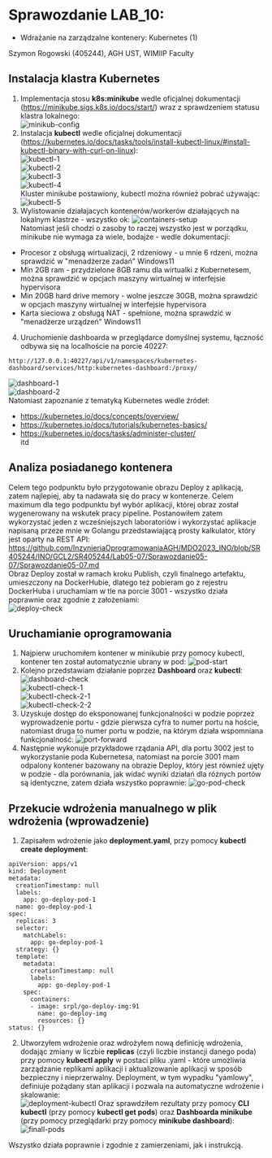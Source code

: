 # Sprawozdanie LAB_10:
- Wdrażanie na zarządzalne kontenery: Kubernetes (1)

Szymon Rogowski (405244), AGH UST, WIMIIP Faculty

## Instalacja klastra Kubernetes
1. Implementacja stosu **k8s:minikube** wedle oficjalnej dokumentacji (https://minikube.sigs.k8s.io/docs/start/) wraz z 
sprawdzeniem statusu klastra lokalnego:  
![minikub-config](pictures/minikub-config.png)  
2. Instalacja **kubectl** wedle oficjalnej dokumentacji (https://kubernetes.io/docs/tasks/tools/install-kubectl-linux/#install-kubectl-binary-with-curl-on-linux):  
![kubectl-1](pictures/kubectl-1.png)  
![kubectl-2](pictures/kubectl-2.png)  
![kubectl-3](pictures/kubectl-3.png)  
![kubectl-4](pictures/kubectl-4.png)   
Kluster minikube postawiony, kubectl można również pobrać używając:  
![kubectl-5](pictures/kubectl-5.png)   
3. Wylistowanie działajacych kontenerów/workerów działających na lokalnym klastrze - wszystko ok:
![containers-setup](pictures/containers-setup.png)  
Natomiast jeśli chodzi o zasoby to raczej wszystko jest w porządku, minikube nie wymaga za wiele, bodajże - wedle 
dokumentacji:
- Procesor z obsługą wirtualizacji, 2 rdzeniowy - u mnie 6 rdzeni, można sprawdzić w "menadżerze zadań" Windows11
- Min 2GB ram - przydzielone 8GB ramu dla wirtualki z Kubernetesem, można sprawdzić w opcjach maszyny wirtualnej w interfejsie hypervisora
- Min 20GB hard drive memory - wolne jeszcze 30GB, można sprawdzić w opcjach maszyny wirtualnej w interfejsie hypervisora
- Karta sieciowa z obsługą NAT - spełnione, można sprawdzić w "menadżerze urządzeń" Windows11

4. Uruchomienie dashboarda w przeglądarce domyślnej systemu, łączność odbywa się na localhoście na porcie 40227:
```
http://127.0.0.1:40227/api/v1/namespaces/kubernetes-dashboard/services/http:kubernetes-dashboard:/proxy/
```
![dashboard-1](pictures/dashboard-1.png)    
![dashboard-2](pictures/dashboard-2.png)    
Natomiast zapoznanie z tematyką Kubernetes wedle źródeł:  
- https://kubernetes.io/docs/concepts/overview/
- https://kubernetes.io/docs/tutorials/kubernetes-basics/
- https://kubernetes.io/docs/tasks/administer-cluster/  
itd  

## Analiza posiadanego kontenera
Celem tego podpunktu było przygotowanie obrazu Deploy z aplikacją, zatem najlepiej, aby ta nadawała się do pracy w kontenerze.
Celem maximum dla tego podpunktu był wybór aplikacji, której obraz został wygenerowany na wskutek pracy pipeline. Postanowiłem
zatem wykorzystać jeden z wcześniejszych laboratoriów i wykorzystać aplikacje napisaną przeze mnie w Golangu przedstawiającą
prosty kalkulator, który jest oparty na REST API: https://github.com/InzynieriaOprogramowaniaAGH/MDO2023_INO/blob/SR405244/INO/GCL2/SR405244/Lab05-07/Sprawozdanie05-07/Sprawozdanie05-07.md  
Obraz Deploy został w ramach kroku Publish, czyli finalnego artefaktu, umieszczony na DockerHubie, dlatego też pobieram 
go z rejestru DockerHuba i uruchamiam w tle na porcie 3001 - wszystko działa poprawnie oraz zgodnie z założeniami:   
![deploy-check](pictures/deploy-check.png) 

## Uruchamianie oprogramowania
1. Najpierw uruchomiłem kontener w minikubie przy pomocy kubectl, kontener ten został automatycznie ubrany w pod:
![pod-start](pictures/pod-start.png)  
2. Kolejno przedstawiam działanie poprzez **Dashboard** oraz **kubectl**:
![dashboard-check](pictures/dashboard-check.png)  
![kubectl-check-1](pictures/kubectl-check-1.png)  
![kubectl-check-2-1](pictures/kubectl-check-2-1.png)  
![kubectl-check-2-2](pictures/kubectl-check-2-2.png) 
3. Uzyskuje dostęp do eksponowanej funkcjonalności w podzie poprzez wyprowadzenie portu - gdzie pierwsza cyfra to numer portu
na hoście, natomiast druga to numer portu w podzie, na którym działa wspomniana funkcjonalność: 
![port-forward](pictures/port-forward.png)  
4. Następnie wykonuje przykładowe rządania API, dla portu 3002 jest to wykorzystanie poda Kubernetesa, natomiast na porcie 
3001 mam odpalony kontener bazowany na obrazie Deploy, który jest również ujęty w podzie - dla porównania, jak widać wyniki działań
dla różnych portów są identyczne, zatem działa wszystko poprawnie:
![go-pod-check](pictures/go-pod-check.png) 
## Przekucie wdrożenia manualnego w plik wdrożenia (wprowadzenie)
1. Zapisałem wdrożenie jako **deployment.yaml**, przy pomocy **kubectl create deployment**:
```
apiVersion: apps/v1
kind: Deployment
metadata:
  creationTimestamp: null
  labels:
    app: go-deploy-pod-1
  name: go-deploy-pod-1
spec:
  replicas: 3
  selector:
    matchLabels:
      app: go-deploy-pod-1
  strategy: {}
  template:
    metadata:
      creationTimestamp: null
      labels:
        app: go-deploy-pod-1
    spec:
      containers:
      - image: srpl/go-deploy-img:91
        name: go-deploy-img
        resources: {}
status: {}
```
2. Utworzyłem wdrożenie oraz wdrożyłem nową definicję wdrożenia, dodając zmiany w liczbie **replicas** (czyli liczbie instancji danego poda) przy pomocy **kubectl apply**
w postaci pliku .yaml - które umożliwia zarządzanie replikami aplikacji i aktualizowanie aplikacji w sposób bezpieczny i nieprzerwalny.
Deployment, w tym wypadku "yamlowy", definiuje pożądany stan aplikacji i pozwala na automatyczne wdrożenie i skalowanie:  
![deployment-kubectl](pictures/deployment-kubectl.png) 
Oraz sprawdziłem rezultaty przy pomocy **CLI kubectl** (przy pomocy **kubectl get pods**) oraz **Dashboarda minikube** (przy pomocy
przeglądarki przy pomocy **minikube dashboard**):  
![finall-pods](pictures/finall-pods.png)  

Wszystko działa poprawnie i zgodnie z zamierzeniami, jak i instrukcją.

